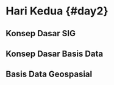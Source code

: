 # Hari Kedua {#day2}

## Konsep Dasar SIG

## Konsep Dasar Basis Data

## Basis Data Geospasial

<!-- You can label chapter and section titles using `{#label}` after them, e.g., we can reference Chapter \@ref(intro). If you do not manually label them, there will be automatic labels anyway, e.g., Chapter \@ref(methods). -->

<!-- Figures and tables with captions will be placed in `figure` and `table` environments, respectively. -->

<!-- ```{r nice-fig, fig.cap='Here is a nice figure!', out.width='80%', fig.asp=.75, fig.align='center'} -->
<!-- par(mar = c(4, 4, .1, .1)) -->
<!-- plot(pressure, type = 'b', pch = 19) -->
<!-- ``` -->

<!-- Reference a figure by its code chunk label with the `fig:` prefix, e.g., see Figure \@ref(fig:nice-fig). Similarly, you can reference tables generated from `knitr::kable()`, e.g., see Table \@ref(tab:nice-tab). -->

<!-- ```{r nice-tab, tidy=FALSE} -->
<!-- knitr::kable( -->
<!--   head(iris, 20), caption = 'Here is a nice table!', -->
<!--   booktabs = TRUE -->
<!-- ) -->
<!-- ``` -->

<!-- You can write citations, too. For example, we are using the **bookdown** package [@R-bookdown] in this sample book, which was built on top of R Markdown and **knitr** [@xie2015]. -->
